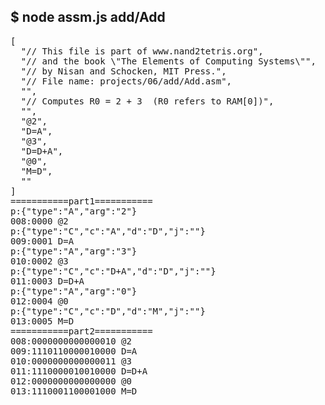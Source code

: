 $ node assm.js add/Add
------------------------
<pre>[
  "// This file is part of www.nand2tetris.org",
  "// and the book \"The Elements of Computing Systems\"",
  "// by Nisan and Schocken, MIT Press.",
  "// File name: projects/06/add/Add.asm",
  "",
  "// Computes R0 = 2 + 3  (R0 refers to RAM[0])",
  "",
  "@2",
  "D=A",
  "@3",
  "D=D+A",
  "@0",
  "M=D",
  ""
]
===========part1===========
p:{"type":"A","arg":"2"}
008:0000 @2
p:{"type":"C","c":"A","d":"D","j":""}
009:0001 D=A
p:{"type":"A","arg":"3"}
010:0002 @3
p:{"type":"C","c":"D+A","d":"D","j":""}
011:0003 D=D+A
p:{"type":"A","arg":"0"}
012:0004 @0
p:{"type":"C","c":"D","d":"M","j":""}
013:0005 M=D
===========part2===========
008:0000000000000010 @2
009:1110110000010000 D=A
010:0000000000000011 @3
011:1110000010010000 D=D+A
012:0000000000000000 @0
013:1110001100001000 M=D</pre>